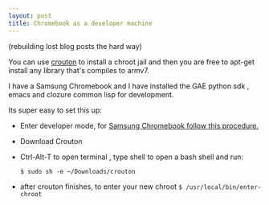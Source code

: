 ```yaml
---
layout: post
title: Chromebook as a developer machine
---
```


(rebuilding lost blog posts the hard way)


You can use [crouton](https://github.com/dnschneid/crouton) to install a chroot jail and then you are free to apt-get install any library that's compiles to armv7.

I have a Samsung Chromebook and I have installed the GAE python sdk , emacs and clozure common lisp for development.

Its super easy to set this up:

   * Enter developer mode, for [Samsung Chromebook follow this procedure.](http://www.chromium.org/chromium-os/developer-information-for-chrome-os-devices/samsung-arm-chromebook#TOC-Entering-Developer-Mode)
   * Download Crouton
   * Ctrl-Alt-T to open terminal , type shell to open a bash shell and run:

      `$ sudo sh -e ~/Downloads/crouton`
   * after crouton finishes, to enter your new chroot `$ /usr/local/bin/enter-chroot`
